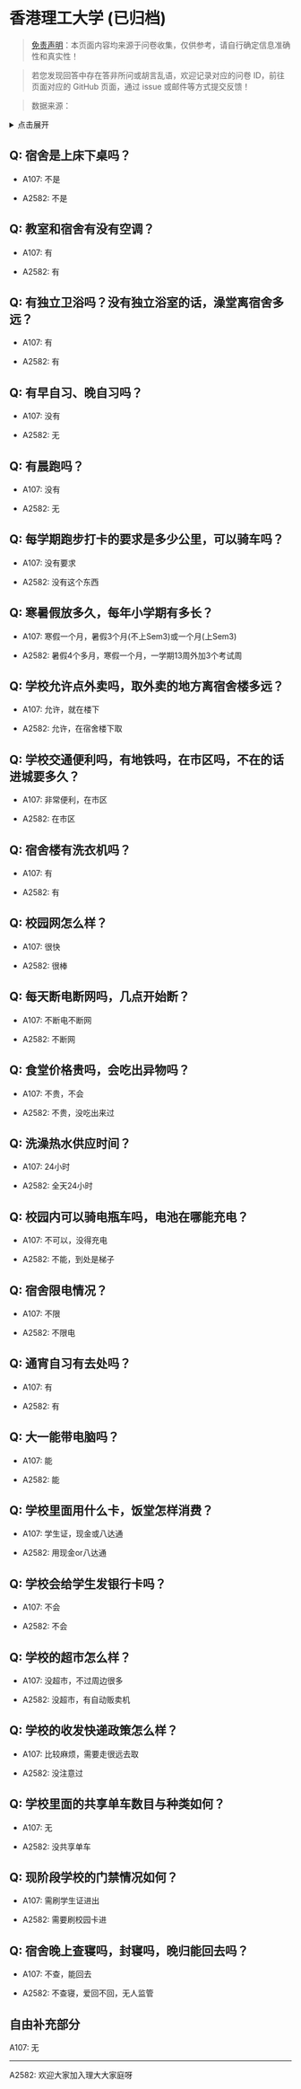# 香港理工大学 (已归档)

> [免责声明](https://colleges.chat/#_3)：本页面内容均来源于问卷收集，仅供参考，请自行确定信息准确性和真实性！

> 若您发现回答中存在答非所问或胡言乱语，欢迎记录对应的问卷 ID，前往页面对应的 GitHub 页面，通过 issue 或邮件等方式提交反馈！

> 数据来源：

<details><summary>点击展开</summary>
<ul>
<li>A107: 匿名 (2021 年 06 月)</li>
<li>A2582: 匿名 (2021 年 06 月)</li>
</ul>
</details>

## Q: 宿舍是上床下桌吗？

- A107: 不是

- A2582: 不是

## Q: 教室和宿舍有没有空调？

- A107: 有

- A2582: 有

## Q: 有独立卫浴吗？没有独立浴室的话，澡堂离宿舍多远？

- A107: 有

- A2582: 有

## Q: 有早自习、晚自习吗？

- A107: 没有

- A2582: 无

## Q: 有晨跑吗？

- A107: 没有

- A2582: 无

## Q: 每学期跑步打卡的要求是多少公里，可以骑车吗？

- A107: 没有要求

- A2582: 没有这个东西

## Q: 寒暑假放多久，每年小学期有多长？

- A107: 寒假一个月，暑假3个月(不上Sem3)或一个月(上Sem3)

- A2582: 暑假4个多月，寒假一个月，一学期13周外加3个考试周

## Q: 学校允许点外卖吗，取外卖的地方离宿舍楼多远？

- A107: 允许，就在楼下

- A2582: 允许，在宿舍楼下取

## Q: 学校交通便利吗，有地铁吗，在市区吗，不在的话进城要多久？

- A107: 非常便利，在市区

- A2582: 在市区

## Q: 宿舍楼有洗衣机吗？

- A107: 有

- A2582: 有

## Q: 校园网怎么样？

- A107: 很快

- A2582: 很棒

## Q: 每天断电断网吗，几点开始断？

- A107: 不断电不断网

- A2582: 不断网

## Q: 食堂价格贵吗，会吃出异物吗？

- A107: 不贵，不会

- A2582: 不贵，没吃出来过

## Q: 洗澡热水供应时间？

- A107: 24小时

- A2582: 全天24小时

## Q: 校园内可以骑电瓶车吗，电池在哪能充电？

- A107: 不可以，没得充电

- A2582: 不能，到处是梯子

## Q: 宿舍限电情况？

- A107: 不限

- A2582: 不限电

## Q: 通宵自习有去处吗？

- A107: 有

- A2582: 有

## Q: 大一能带电脑吗？

- A107: 能

- A2582: 能

## Q: 学校里面用什么卡，饭堂怎样消费？

- A107: 学生证，现金或八达通

- A2582: 用现金or八达通

## Q: 学校会给学生发银行卡吗？

- A107: 不会

- A2582: 不会

## Q: 学校的超市怎么样？

- A107: 没超市，不过周边很多

- A2582: 没超市，有自动贩卖机

## Q: 学校的收发快递政策怎么样？

- A107: 比较麻烦，需要走很远去取

- A2582: 没注意过

## Q: 学校里面的共享单车数目与种类如何？

- A107: 无

- A2582: 没共享单车

## Q: 现阶段学校的门禁情况如何？

- A107: 需刷学生证进出

- A2582: 需要刷校园卡进

## Q: 宿舍晚上查寝吗，封寝吗，晚归能回去吗？

- A107: 不查，能回去

- A2582: 不查寝，爱回不回，无人监管

## 自由补充部分

A107: 无

***

A2582: 欢迎大家加入理大大家庭呀
